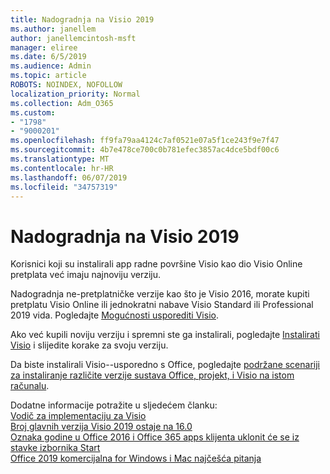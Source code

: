 ```yaml
---
title: Nadogradnja na Visio 2019
ms.author: janellem
author: janellemcintosh-msft
manager: eliree
ms.date: 6/5/2019
ms.audience: Admin
ms.topic: article
ROBOTS: NOINDEX, NOFOLLOW
localization_priority: Normal
ms.collection: Adm_O365
ms.custom:
- "1798"
- "9000201"
ms.openlocfilehash: ff9fa79aa4124c7af0521e07a5f1ce243f9e7f47
ms.sourcegitcommit: 4b7e478ce700c0b781efec3857ac4dce5bdf00c6
ms.translationtype: MT
ms.contentlocale: hr-HR
ms.lasthandoff: 06/07/2019
ms.locfileid: "34757319"
---
```

# <a name="upgrade-to-visio-2019"></a>Nadogradnja na Visio 2019

Korisnici koji su instalirali app radne površine Visio kao dio Visio Online pretplata već imaju najnoviju verziju. 

Nadogradnja ne-pretplatničke verzije kao što je Visio 2016, morate kupiti pretplatu Visio Online ili jednokratni nabave Visio Standard ili Professional 2019 vida. Pogledajte [Mogućnosti usporediti Visio](https://products.office.com/visio/microsoft-visio-plans-and-pricing-compare-visio-options).

Ako već kupili noviju verziju i spremni ste ga instalirali, pogledajte [Instalirati Visio](https://support.office.com/article/f98f21e3-aa02-4827-9167-ddab5b025710?wt.mc_id=OfficeAdm_ClientDIA_Alchemy1798) i slijedite korake za svoju verziju. 

Da biste instalirali Visio--usporedno s Office, pogledajte [podržane scenariji za instaliranje različite verzije sustava Office, projekt, i Visio na istom računalu](https://docs.microsoft.com/deployoffice/install-different-office-visio-and-project-versions-on-the-same-computer).

Dodatne informacije potražite u sljedećem članku:<br>
[Vodič za implementaciju za Visio](https://docs.microsoft.com/deployoffice/deployment-guide-for-visio)<br>
[Broj glavnih verzija Visio 2019 ostaje na 16.0](https://docs.microsoft.com/en-gb/deployoffice/office2019/overview#whats-stayed-the-same-in-office-2019)<br>
[Oznaka godine u Office 2016 i Office 365 apps klijenta uklonit će se iz stavke izbornika Start](https://support.office.com/article/8fe5e052-76d2-49de-af30-2e84ed3da907?wt.mc_id=OfficeAdm_ClientDIA_Alchemy1798)<br>
[Office 2019 komercijalna for Windows i Mac najčešća pitanja](https://support.microsoft.com/help/4133312) 
